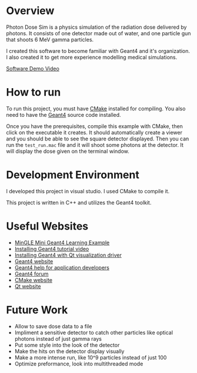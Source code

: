 # Overview

Photon Dose Sim is a physics simulation of the radiation dose delivered by photons. It consists of one detector made out of water, and one particle gun that shoots 6 MeV gamma particles. 

I created this software to become familiar with Geant4 and it's organization. I also created it to get more experience modelling medical simulations.

[Software Demo Video](http://youtube.link.goes.here)

# How to run

To run this project, you must have [CMake](https://cmake.org/) installed for compiling. You also need to have the [Geant4](https://geant4.web.cern.ch/) source code installed.

Once you have the prerequisites, compile this example with CMake, then click on the executable it creates. It should automatically create a viewer and you should be able to see the square detector displayed. Then you can run the `test_run.mac` file and it will shoot some photons at the detector. It will display the dose given on the terminal window. 

# Development Environment

I developed this project in visual studio. I used CMake to compile it. 

This project is written in C++ and utilizes the Geant4 toolkit. 

# Useful Websites

- [MinGLE Mini Geant4 Learning Example](https://github.com/jintonic/mingle)
- [Installing Geant4 tutorial video](https://youtu.be/w7k9PK1Ipv8)
- [Installing Geant4 with Qt visualization driver](https://youtu.be/rtCsfDD45Bc)
- [Geant4 website](https://geant4.web.cern.ch/)
- [Geant4 help for application developers](https://geant4-userdoc.web.cern.ch/UsersGuides/ForApplicationDeveloper/html/index.html)
- [Geant4 forum](https://geant4-forum.web.cern.ch/)
- [CMake website](https://cmake.org/)
- [Qt website](https://www.qt.io/)

# Future Work

- Allow to save dose data to a file
- Impliment a sensitive detector to catch other particles like optical photons instead of just gamma rays
- Put some style into the look of the detector
- Make the hits on the detector display visually
- Make a more intense run, like 10^9 particles instead of just 100
- Optimize preformance, look into multithreaded mode
